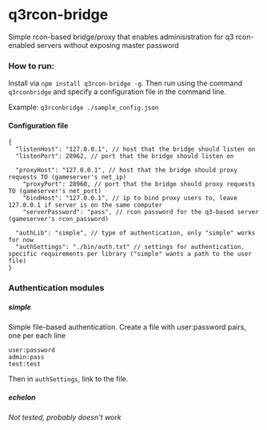 q3rcon-bridge
=============

Simple rcon-based bridge/proxy that enables adminisistration for q3 rcon-enabled servers without exposing master password


### How to run:
Install via `npm install q3rcon-bridge -g`.
Then run using the command `q3rconbridge` and specify a configuration file in the command line.


Example:
`q3rconbridge ./sample_config.json`


#### Configuration file
```
{
  "listenHost": "127.0.0.1", // host that the bridge should listen on
  "listenPort": 28962, // port that the bridge should listen on

  "proxyHost": "127.0.0.1", // host that the bridge should proxy requests TO (gameserver's net_ip)
	"proxyPort": 28960, // port that the bridge should proxy requests TO (gameserver's net_port)
	"bindHost": "127.0.0.1", // ip to bind proxy users to, leave 127.0.0.1 if server is on the same computer
	"serverPassword": "pass", // rcon password for the q3-based server (gameserver's rcon_password)

  "authLib": "simple", // type of authentication, only "simple" works for now
  "authSettings": "./bin/auth.txt" // settings for authentication. specific requirements per library ("simple" wants a path to the user file)
}
```




### Authentication modules

##### simple
Simple file-based authentication.
Create a file with user:password pairs, one per each line
```
user:password
admin:pass
test:test
```
Then in `authSettings`, link to the file.


##### echelon

*Not tested, probably doesn't work*
